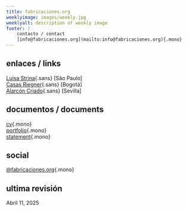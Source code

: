 ```yaml
---
title: fabricaciones.org
weeklyimage: images/weekly.jpg
weeklyalt: description of weekly image
footer: |
    contacto / contact  
    [info@fabricaciones.org](mailto:info@fabricaciones.org){.mono}
---
```


## enlaces / links

[Luisa Strina](https://www.galerialuisastrina.com.br/artistas/bernardo-ortiz/){.sans} [São Paulo]  
[Casas Riegner](https://www.casasriegner.com/artista/bernardo-ortiz/){.sans} [Bogotá]  
[Alarcón Criado](https://www.alarconcriado.com/artista/bernardo-ortiz/){.sans} [Sevilla]

## documentos / documents

[cv](docs/cv.pdf){.mono}  
[portfolio](docs/portfolio.pdf){.mono}  
[statement](docs/statement.pdf){.mono}

## social

[@fabricaciones.org](https://bsky.app/profile/fabricaciones.org){.mono}

## ultima revisión
Abril 11, 2025
